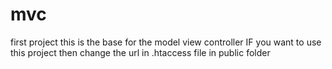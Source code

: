 # mvc
first project
this is the base for the model view controller
IF you want to use this project then change the url in .htaccess file in public folder 